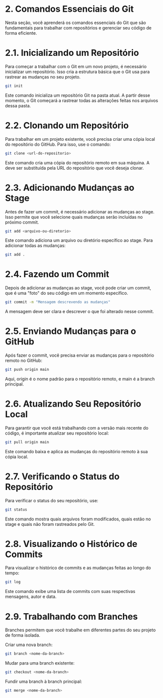 # 2. Comandos Essenciais do Git

Nesta seção, você aprenderá os comandos essenciais do Git que são fundamentais para trabalhar com repositórios e gerenciar seu código de forma eficiente.

# 2.1. Inicializando um Repositório
Para começar a trabalhar com o Git em um novo projeto, é necessário inicializar um repositório. Isso cria a estrutura básica que o Git usa para rastrear as mudanças no seu projeto.

```bash
git init
```

Este comando inicializa um repositório Git na pasta atual. A partir desse momento, o Git começará a rastrear todas as alterações feitas nos arquivos dessa pasta.

# 2.2. Clonando um Repositório
Para trabalhar em um projeto existente, você precisa criar uma cópia local do repositório do GitHub. Para isso, use o comando:

```bash
git clone <url-do-repositorio>
```
Este comando cria uma cópia do repositório remoto em sua máquina. A <url-do-repositorio> deve ser substituída pela URL do repositório que você deseja clonar.

# 2.3. Adicionando Mudanças ao Stage
Antes de fazer um commit, é necessário adicionar as mudanças ao stage. Isso permite que você selecione quais mudanças serão incluídas no próximo commit.

```bash
git add <arquivo-ou-diretorio>
```
Este comando adiciona um arquivo ou diretório específico ao stage. Para adicionar todas as mudanças:

```bash
git add .
```

# 2.4. Fazendo um Commit
Depois de adicionar as mudanças ao stage, você pode criar um commit, que é uma "foto" do seu código em um momento específico.

```bash
git commit -m "Mensagem descrevendo as mudanças"
```

A mensagem deve ser clara e descrever o que foi alterado nesse commit.

# 2.5. Enviando Mudanças para o GitHub
Após fazer o commit, você precisa enviar as mudanças para o repositório remoto no GitHub:

```bash
git push origin main
```

Aqui, origin é o nome padrão para o repositório remoto, e main é a branch principal.

# 2.6. Atualizando Seu Repositório Local
Para garantir que você está trabalhando com a versão mais recente do código, é importante atualizar seu repositório local:

```bash
git pull origin main
```

Este comando baixa e aplica as mudanças do repositório remoto à sua cópia local.

# 2.7. Verificando o Status do Repositório
Para verificar o status do seu repositório, use:

```bash
git status
```

Este comando mostra quais arquivos foram modificados, quais estão no stage e quais não foram rastreados pelo Git.

# 2.8. Visualizando o Histórico de Commits
Para visualizar o histórico de commits e as mudanças feitas ao longo do tempo:

```bash
git log
```

Este comando exibe uma lista de commits com suas respectivas mensagens, autor e data.

# 2.9. Trabalhando com Branches
Branches permitem que você trabalhe em diferentes partes do seu projeto de forma isolada.

Criar uma nova branch:

```bash
git branch <nome-da-branch>
```

Mudar para uma branch existente:

```bash
git checkout <nome-da-branch>
```

Fundir uma branch à branch principal:

```bash
git merge <nome-da-branch>
```

